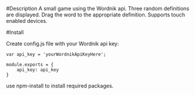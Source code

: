 #Description
A small game using the Wordnik api. Three random definitions are displayed. Drag the word to the appropriate definition. Supports touch enabled devices.

#Install

Create config.js file with your Wordnik api key:
```
var api_key = 'yourWordnikApiKeyHere';

module.exports = {
    api_key: api_key
}
```

use npm-install to install required packages.
